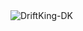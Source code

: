 <img align="center" src="https://media.tenor.com/bwQD_Iem0IIAAAAd/smoke-tom-and-jerry.gif" alt="DriftKing-DK" />

